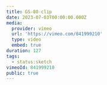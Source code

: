 ```yaml
---
title: GS-80-clip
date: 2023-07-03T00:00:00.000Z
media:
  provider: vimeo
  url: 'https://vimeo.com/841999210'
  type: video
  embed: true
duration: 127
tags:
  - status:sketch
vimeoId: 841999210
public: true
---
```

<!-- Vimeo video: GS-80-clip -->
<!-- Duration: 2:07 -->
<!-- Created: 2023-07-03 -->

<ClientOnly>
  <WorkbookViewer />
</ClientOnly>

<script setup>
import WorkbookViewer from "../../.vitepress/theme/components/workbook/WorkbookViewer.vue";
</script>
